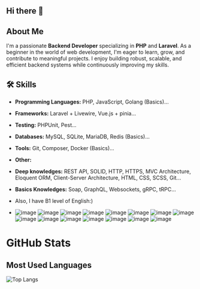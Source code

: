 ## Hi there 👋

## About Me
I'm a passionate **Backend Developer** specializing in **PHP** and **Laravel**. As a beginner in the world of web development, I'm eager to learn, grow, and contribute to meaningful projects. I enjoy building robust, scalable, and efficient backend systems while continuously improving my skills.

## 🛠️ Skills
- **Programming Languages:** PHP, JavaScript, Golang (Basics)...
- **Frameworks:** Laravel + Livewire, Vue.js + pinia...
- **Testing:** PHPUnit, Pest...
- **Databases:** MySQL, SQLite, MariaDB, Redis (Basics)...
- **Tools:** Git, Composer, Docker (Basics)...
- **Other:**
-   **Deep knowledges:** REST API, SOLID, HTTP, HTTPS, MVC Architecture, Eloquent ORM, Client-Server Architecture, HTML, CSS, SCSS, Git...
-   **Basics Knowledges:** Soap, GraphQL, Websockets, gRPC, tRPC...
- Also, I have B1 level of English:) 

- ![image](https://github.com/user-attachments/assets/a3e103f1-9f12-49d4-95fe-fff0cd29578a)
![image](https://github.com/user-attachments/assets/b8711d04-04db-4e2e-bb8a-3912aaaa45d2)
![image](https://github.com/user-attachments/assets/91023860-cf04-4175-8422-eb9d49938792)
![image](https://github.com/user-attachments/assets/3b9a88f6-bc9b-4c5b-9fc4-52dbbf1135ae)
![image](https://github.com/user-attachments/assets/2f84a1a3-4c81-4b5c-b745-b8d213b64409)
![image](https://github.com/user-attachments/assets/eebc2aed-32cb-41a1-932c-77f84f83b433)
![image](https://github.com/user-attachments/assets/4c8313d7-634f-4c1c-aec3-64c84161f2ae)
![image](https://github.com/user-attachments/assets/a53ed8fc-8c13-4910-ba9a-383d366bc775)
![image](https://github.com/user-attachments/assets/7ff34fd0-a8be-45ca-b672-d9465222754a)
![image](https://github.com/user-attachments/assets/a56fe8f0-1189-47ca-8664-bcfb7bbd842c)
![image](https://github.com/user-attachments/assets/73d4a067-f70c-4352-9112-790aa918ca5e)
![image](https://github.com/user-attachments/assets/3f867d57-00c9-4337-a995-39c1e963a02d)
![image](https://github.com/user-attachments/assets/d0065c42-e64f-40d1-a5e4-7005b5110fc7)
![image](https://github.com/user-attachments/assets/b0a3172b-f2ff-422c-86d4-8cbb92b6eb0a)
![image](https://github.com/user-attachments/assets/65b594d1-6067-498b-9931-1b8f9aa5b83e)



# GitHub Stats

## Most Used Languages
![Top Langs](https://github-readme-stats.vercel.app/api/top-langs/?username=dxseless&layout=compact&theme=radical)
